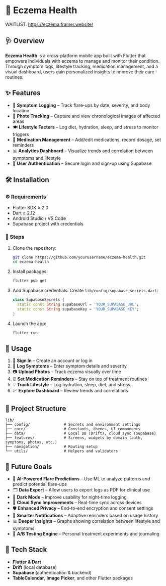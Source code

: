 # 🌿 Eczema Health
WAITLIST: https://eczema.framer.website/ 
## 🩺 Overview
**Eczema Health** is a cross-platform mobile app built with Flutter that empowers individuals with eczema to manage and monitor their condition. Through symptom logs, lifestyle tracking, medication management, and a visual dashboard, users gain personalized insights to improve their care routines.

## ✨ Features
- 📝 **Symptom Logging** – Track flare-ups by date, severity, and body location
- 📸 **Photo Tracking** – Capture and view chronological images of affected areas
- 🍽️ **Lifestyle Factors** – Log diet, hydration, sleep, and stress to monitor triggers
- 💊 **Medication Management** – Add/edit medications, record dosage, set reminders
- 📊 **Analytics Dashboard** – Visualize trends and correlation between symptoms and lifestyle
- 🔐 **User Authentication** – Secure login and sign-up using Supabase

## 🛠 Installation

### ⚙️ Requirements
- Flutter SDK ≥ 2.0
- Dart ≥ 2.12
- Android Studio / VS Code
- Supabase project with credentials

### 🚀 Steps
1. Clone the repository:
   ```bash
   git clone https://github.com/yourusername/eczema-health.git
   cd eczema-health
   ```

2. Install packages:
   ```bash
   flutter pub get
   ```

3. Add Supabase credentials:
   Create `lib/config/supabase_secrets.dart`:
   ```dart
   class SupabaseSecrets {
     static const String supabaseUrl = 'YOUR_SUPABASE_URL';
     static const String supabaseKey = 'YOUR_SUPABASE_KEY';
   }
   ```

4. Launch the app:
   ```bash
   flutter run
   ```

## 📲 Usage
1. 🔐 **Sign In** – Create an account or log in
2. 📝 **Log Symptoms** – Enter symptom details and severity
3. 📷 **Upload Photos** – Track eczema visually over time
4. ⏰ **Set Medication Reminders** – Stay on top of treatment routines
5. 💡 **Track Lifestyle** – Log hydration, sleep, diet, and stress
6. 📈 **Explore Dashboard** – Review trends and correlations

## 🧱 Project Structure
```
lib/
├── config/               # Secrets and environment settings
├── core/                 # Constants, themes, UI components
├── data/                 # Local DB (Drift), cloud sync (Supabase)
├── features/             # Screens, widgets by domain (auth, symptoms, photos, etc.)
├── navigation/           # Routing setup
└── utils/                # Helpers and validators
```

## 🚧 Future Goals
- 🧠 **AI-Powered Flare Predictions** – Use ML to analyze patterns and predict potential flare-ups
- 🗂️ **Data Export** – Allow users to export logs as PDF for clinical use
- 🌙 **Dark Mode** – Improve usability for night-time logging
- 🔄 **Cloud Sync Improvements** – Real-time sync across devices
- 🛡️ **Enhanced Privacy** – End-to-end encryption and consent settings
- 🔔 **Smarter Notifications** – Adaptive reminders based on usage history
- 📊 **Deeper Insights** – Graphs showing correlation between lifestyle and symptoms
- 🧪 **A/B Testing Engine** – Personal treatment experiments and journaling

## 🧰 Tech Stack
- **Flutter & Dart**
- **Drift** (local database)
- **Supabase** (authentication & backend)
- **TableCalendar**, **Image Picker**, and other Flutter packages


